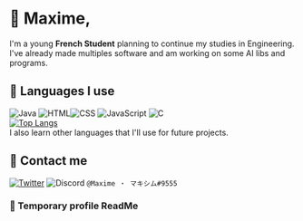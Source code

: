# 👋 Maxime,
I'm a young **French Student** planning to continue my studies in Engineering. I've already made multiples software and am working on some AI libs and programs.

## 📜 Languages I use
![Java](https://img.icons8.com/color/48/000000/java-coffee-cup-logo.png "Java")
![HTML](https://img.icons8.com/color/48/000000/html-5.png "HTML")![CSS](https://img.icons8.com/color/48/000000/css3.png "CSS")
![JavaScript](https://img.icons8.com/color/48/000000/javascript-logo-1.png "JavaScript")
![C](https://img.icons8.com/color/48/000000/c-programming.png "C")  
[![Top Langs](https://github-readme-stats.vercel.app/api/top-langs/?username=Maximus220&layout=compact)](https://github.com/Maximus220)    
I also learn other languages that I'll use for future projects.

## 📢 Contact me
[![Twitter](https://img.icons8.com/cute-clipart/64/000000/twitter.png "Twitter")](https://twitter.com/Maximus22_)
![Discord](https://img.icons8.com/cute-clipart/64/000000/discord-new-logo.png "Discord") ``@Maxime ・ マキシム#9555``

### 📔 Temporary profile ReadMe
